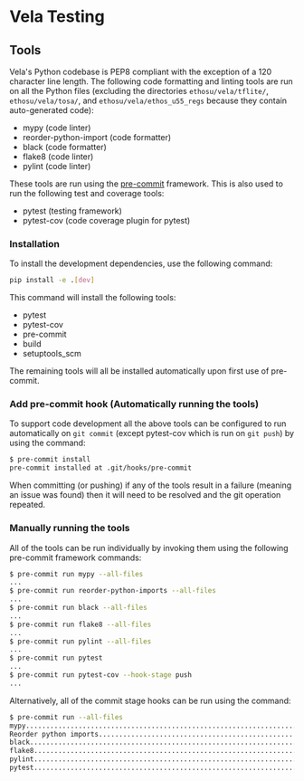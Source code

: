 # Vela Testing

## Tools

Vela's Python codebase is PEP8 compliant with the exception of a 120 character
line length.  The following code formatting and linting tools are run on all the
Python files (excluding the directories `ethosu/vela/tflite/`, `ethosu/vela/tosa/`,
and `ethosu/vela/ethos_u55_regs` because they contain auto-generated code):

* mypy (code linter)
* reorder-python-import (code formatter)
* black (code formatter)
* flake8 (code linter)
* pylint (code linter)

These tools are run using the [pre-commit](https://pre-commit.com/) framework.
This is also used to run the following test and coverage tools:

* pytest (testing framework)
* pytest-cov (code coverage plugin for pytest)

### Installation

To install the development dependencies, use the following command:

``` bash
pip install -e .[dev]
```

This command will install the following tools:

* pytest
* pytest-cov
* pre-commit
* build
* setuptools_scm

The remaining tools will all be installed automatically upon first use of pre-commit.

### Add pre-commit hook (Automatically running the tools)

To support code development all the above tools can be configured to run
automatically on `git commit` (except pytest-cov which is run on `git push`) by
using the command:

```bash
$ pre-commit install
pre-commit installed at .git/hooks/pre-commit
```

When committing (or pushing) if any of the tools result in a failure (meaning an
issue was found) then it will need to be resolved and the git operation
repeated.

### Manually running the tools

All of the tools can be run individually by invoking them using the following
pre-commit framework commands:

```bash
$ pre-commit run mypy --all-files
...
$ pre-commit run reorder-python-imports --all-files
...
$ pre-commit run black --all-files
...
$ pre-commit run flake8 --all-files
...
$ pre-commit run pylint --all-files
...
$ pre-commit run pytest
...
$ pre-commit run pytest-cov --hook-stage push
...
```

Alternatively, all of the commit stage hooks can be run using the command:

```bash
$ pre-commit run --all-files
mypy.....................................................................Passed
Reorder python imports...................................................Passed
black....................................................................Passed
flake8...................................................................Passed
pylint...................................................................Passed
pytest...................................................................Passed
```
